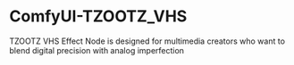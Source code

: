 # ComfyUI-TZOOTZ_VHS
TZOOTZ VHS Effect Node is designed for multimedia creators who want to blend digital precision with analog imperfection
